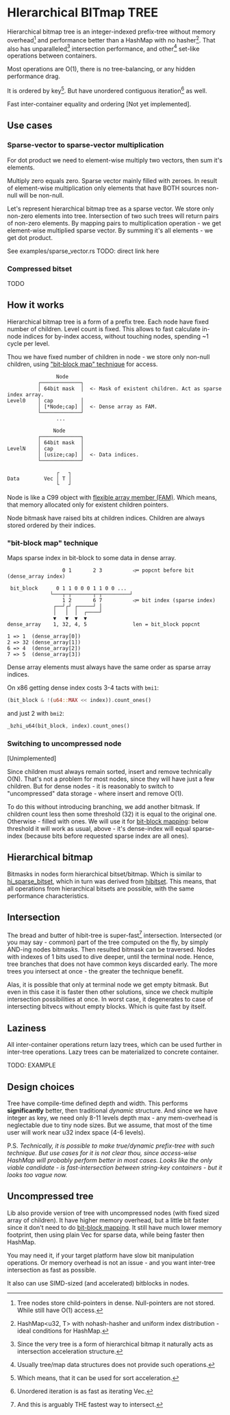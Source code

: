 # **HI**erarchical **BIT**map **TREE**

Hierarchical bitmap tree is an integer-indexed prefix-tree without
memory overhead[^mem_overhead] and performance better than a HashMap with no 
hasher[^hashmap_perf]. That also has unparalleled[^unparalleled_intersection] 
intersection performance, and other[^unique_ops] set-like operations between containers.

Most operations are O(1), there is no tree-balancing, or any hidden performance drag.

It is ordered by key[^sorting]. But have unordered contiguous iteration[^unordered_iter] as well.

Fast inter-container equality and ordering [Not yet implemented].

[^mem_overhead]: Tree nodes store child-pointers in dense. Null-pointers are not stored.
While still have O(1) access.

[^hashmap_perf]: HashMap<u32, T> with nohash-hasher and uniform index distribution -
ideal conditions for HashMap.

[^unparalleled_intersection]: Since the very tree is a form of hierarchical bitmap 
it naturally acts as intersection acceleration structure.

[^unique_ops]: Usually tree/map data structures does not provide such operations.

[^sorting]: Which means, that it can be used for sort acceleration.

[^unordered_iter]: Unordered iteration is as fast as iterating Vec.

## Use cases

### Sparse-vector to sparse-vector multiplication

For dot product we need to element-wise multiply two vectors, then sum it's elements.

Multiply zero equals zero. Sparse vector mainly filled with zeroes.
In result of element-wise multiplication only elements that have BOTH sources non-null
will be non-null.

Let's represent hierarchical bitmap tree as a sparse vector. We store only non-zero 
elements into tree. Intersection of two such trees will return pairs of non-zero elements.
By mapping pairs to multiplication operation - we get element-wise multiplied sparse vector. 
By summing it's all elements - we get dot product.

See examples/sparse_vector.rs TODO: direct link here

### Compressed bitset

TODO

## How it works

Hierarchical bitmap tree is a form of a prefix tree. Each node have fixed number of children.
Level count is fixed. This allows to fast calculate in-node indices for by-index access,
without touching nodes, spending ~1 cycle per level.

Thou we have fixed number of children in node - we store only non-null children, using ["bit-block map" technique](#bit-block-map-technique) for access.
```
                Node     
          ┌─────────────┐
          │ 64bit mask  │  <- Mask of existent children. Act as sparse index array.
Level0    │ cap         │
          │ [*Node;cap] │  <- Dense array as FAM.
          └─────────────┘
                ...      
                         
               Node      
          ┌─────────────┐
          │ 64bit mask  │
LevelN    │ cap         │
          │ [usize;cap] │  <- Data indices.
          └─────────────┘
                         
                ┌   ┐    
Data        Vec │ T │    
                └   ┘    
```

Node is like a C99 object with [flexible array member (FAM)](https://en.wikipedia.org/wiki/Flexible_array_member).
Which means, that memory allocated only for existent children pointers.

Node bitmask have raised bits at children indices. Children are always stored ordered by 
their indices.

### "bit-block map" technique

Maps sparse index in bit-block to some data in dense array.


```
                  0 1       2 3          ◁═ popcnt before bit (dense_array index)
                                                                 
 bit_block      0 1 1 0 0 0 1 1 0 0 ...                          
              └───┬─┬───────┬─┬─────────┘                        
                  1 2       6 7          ◁═ bit index (sparse index)
               ┌──┘┌┘ ┌─────┘ │                                  
               │   │  │  ┌────┘                                  
               ▼   ▼  ▼  ▼                                       
dense_array    1, 32, 4, 5               len = bit_block popcnt  

1 => 1  (dense_array[0])
2 => 32 (dense_array[1])
6 => 4  (dense_array[2])
7 => 5  (dense_array[3])
```

Dense array elements must always have the same order as sparse array indices.

On x86 getting dense index costs 3-4 tacts with `bmi1`:
```rust
(bit_block & !(u64::MAX << index)).count_ones()
```
and just 2 with `bmi2`:
```rust
_bzhi_u64(bit_block, index).count_ones()
```

### Switching to uncompressed node

[Unimplemented]

Since children must always remain sorted, insert and remove technically O(N).
That's not a problem for most nodes, since they will have just a few children.
But for dense nodes - it is reasonably to switch to "uncompressed" data storage - 
where insert and remove O(1). 

To do this without introducing branching, we add another bitmask.
If children count less then some threshold (32) it is equal to the original one.
Otherwise - filled with ones. We will use it for [bit-block mapping](#bit-block-map-technique): 
below threshold it will work as usual, above - it's dense-index will equal sparse-index
(because bits before requested sparse index are all ones).

## Hierarchical bitmap

Bitmasks in nodes form hierarchical bitset/bitmap. Which is similar to [hi_sparse_bitset](https://crates.io/crates/hi_sparse_bitset), which in turn was derived from [hibitset](https://crates.io/crates/hibitset). This means, that all operations from hierarchical bitsets are possible, with the
same performance characteristics.

## Intersection

The bread and butter of hibit-tree is super-fast[^fast-intersection] intersection.
Intersected (or you may say - common) part of the tree computed on the fly, 
by simply AND-ing nodes bitmasks. Then resulted bitmask can be traversed. Nodes with indexes of 1 bits used to dive deeper, until the terminal node. Hence, tree branches 
that does not have common keys discarded early. The more trees you intersect at once -
the greater the technique benefit.

Alas, it is possible that only at terminal node we get empty bitmask. But even in this
case it is faster then other solutions, since we check multiple intersection possibilities
at once. In worst case, it degenerates to case of intersecting bitvecs without empty blocks. Which is quite fast by itself.

[^fast-intersection]: And this is arguably THE fastest way to intersect.

## Laziness

All inter-container operations return lazy trees, which can be used further in inter-tree 
operations. Lazy trees can be materialized to concrete container.

TODO: EXAMPLE

## Design choices

Tree have compile-time defined depth and width. This performs **significantly**
better, then traditional *dynamic* structure. And since we have integer as key,
we need only 8-11 levels depth max - any mem-overhead is neglectable due to tiny node sizes. But we assume, that most of the time user will work near u32 index space (4-6 levels).

P.S. *Technically, it is possible to make true/dynamic prefix-tree with such technique. But use cases for it is not clear thou, since access-wise HashMap will probably perform better
in most cases. Looks like the only viable candidate - is fast-intersection between string-key containers - but it looks too vague now.*

## Uncompressed tree

Lib also provide version of tree with uncompressed nodes (with fixed sized array of children). It have higher memory overhead, but a little
bit faster since it don't need to do [bit-block mapping](#bit-block-map-technique). It still
have much lower memory footprint, then using plain Vec for sparse data, while being faster then HashMap.

You may need it, if your target platform have slow bit manipulation operations. Or memory overhead is 
not an issue - and you want inter-tree intersection as fast as possible.

It also can use SIMD-sized (and accelerated) bitblocks in nodes.